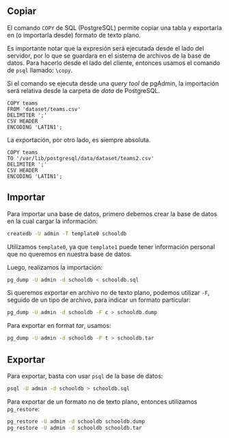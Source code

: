 ## Copiar

El comando `COPY` de SQL (PostgreSQL) permite copiar una tabla y exportarla en (o importarla desde) formato de texto plano.

Es importante notar que la expresión será ejecutada desde el lado del servidor, por lo que se guardara en el sistema de archivos de la base de datos. Para hacerlo desde el lado del cliente, entonces usamos el comando de `psql` llamado: `\copy`.

Si el comando se ejecuta desde una *query tool* de pgAdmin, la importación será relativa desde la carpeta de *data* de PostgreSQL.

```PostgreSQL
COPY teams
FROM 'dataset/teams.csv'
DELIMITER ';'
CSV HEADER
ENCODING 'LATIN1';
```

La exportación, por otro lado, es siempre absoluta.

``` PostgreSQL
COPY teams
TO '/var/lib/postgresql/data/dataset/teams2.csv'
DELIMITER ';'
CSV HEADER
ENCODING 'LATIN1';
```

## Importar

Para importar una base de datos, primero debemos crear la base de datos en la cual cargar la información:

```bash
createdb -U admin -T template0 schooldb
```

Utilizamos `template0`, ya que `template1` puede tener información personal que no queremos en nuestra base de datos.

Luego, realizamos la importación:

```bash
pg_dump -U admin -d schooldb < schooldb.sql
```

Si queremos exportar en archivo no de texto plano, podemos utilizar `-F`, seguido de un tipo de archivo, para indicar un formato particular:

```bash
pg_dump -U admin -d schooldb -F c > schooldb.dump
```

Para exportar en format *tar*, usamos:

```bash
pg_dump -U admin -d schooldb -F t > schooldb.tar
```

## Exportar

Para exportar, basta con usar `psql` de la base de datos:

```bash
psql -U admin -d schooldb > schooldb.sql
```

Para exportar de un formato no de texto plano, entonces utilizamos `pg_restore`:

```bash
pg_restore -U admin -d schooldb schooldb.dump
pg_restore -U admin -d schooldb schooldb.tar
```
